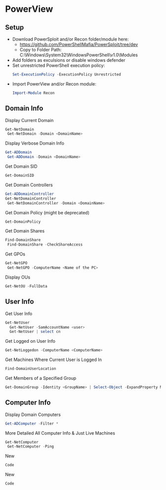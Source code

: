 # PowerView

## Setup

* Download PowerSploit and/or Recon folder/module here:
  * https://github.com/PowerShellMafia/PowerSploit/tree/dev
  * Copy to Folder Path: C:\Windows\System32\WindowsPowerShell\v1.0\Modules
* Add folders as exculsions or disable windows defender
* Set unrestricted PowerShell execution policy:
    ``` PowerShell 
    Set-ExecutionPolicy -ExecutionPolicy Unrestricted
    ```
* Import PowerView and/or Recon module:
    ``` PowerShell 
    Import-Module Recon
    ```
    
## Domain Info

Display Current Domain
```PowerShell
Get-NetDomain
 Get-NetDomain -Domain <DomainName>
```
Display Verbose Domain Info
```PowerShell
Get-ADDomain
 Get-ADDomain -Domain <DomainName>
```
Get Domain SID
```PowerShell
Get-DomainSID
```
Get Domain Controllers
```PowerShell
Get-ADDomainController
Get-NetDomainController
 Get-NetDomainController -Domain <DomainName>
```
Get Domain Policy (might be deprecated)
```PowerShell
Get-DomainPolicy
```
Get Domain Shares
```PowerShell
Find-DomainShare
 Find-DomainShare -CheckShareAccess
```
Get GPOs
```PowerShell
Get-NetGPO
 Get-NetGPO -ComputerName <Name of the PC>
```
Display OUs
```PowerShell
Get-NetOU -FullData
```


## User Info

Get User Info
```PowerShell
Get-NetUser
  Get-NetUser -SamAccountName <user> 
  Get-NetUser | select cn
```
Get Logged on User Info
```PowerShell
Get-NetLoggedon -ComputerName <ComputerName>
```
Get Machines Where Current User is Logged In
```PowerShell
Find-DomainUserLocation
```
Get Members of a Specified Group
```PowerShell
Get-DomainGroup -Identity <GroupName> | Select-Object -ExpandProperty Member
```

## Computer Info

Display Domain Computers
```PowerShell
Get-ADComputer -Filter *
```
More Detailed All Computer Info & Just Live Machines
```PowerShell
Get-NetComputer
 Get-NetComputer -Ping
```






New
```PowerShell
Code
```
New
```PowerShell
Code
```


